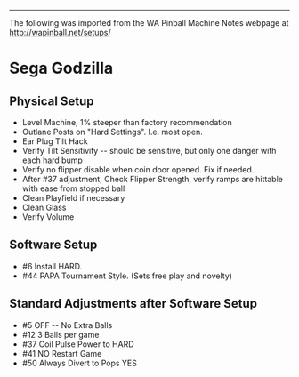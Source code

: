 ***
The following was imported from the WA Pinball Machine Notes webpage at http://wapinball.net/setups/
# Sega Godzilla
## Physical Setup
-   Level Machine, 1% steeper than factory recommendation
-   Outlane Posts on "Hard Settings". I.e. most open.
-   Ear Plug Tilt Hack
-   Verify Tilt Sensitivity -- should be sensitive, but only one danger with each hard bump
-   Verify no flipper disable when coin door opened. Fix if needed.
-   After #37 adjustment, Check Flipper Strength, verify ramps are hittable with ease from stopped ball
-   Clean Playfield if necessary
-   Clean Glass
-   Verify Volume
## Software Setup
-   #6 Install HARD.
-   #44 PAPA Tournament Style. (Sets free play and novelty)
## Standard Adjustments after Software Setup
-   #5 OFF -- No Extra Balls
-   #12 3 Balls per game
-   #37 Coil Pulse Power to HARD
-   #41 NO Restart Game
-   #50 Always Divert to Pops YES
## 
